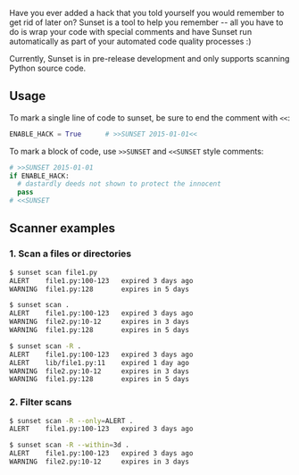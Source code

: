 Have you ever added a hack that you told yourself you would remember to get rid of later on?
Sunset is a tool to help you remember -- all you have to do is wrap your code with special
comments and have Sunset run automatically as part of your automated code quality processes :)

Currently, Sunset is in pre-release development and only supports scanning Python source code.

## Usage

To mark a single line of code to sunset, be sure to end the comment with `<<`:

```python
ENABLE_HACK = True      # >>SUNSET 2015-01-01<<
```

To mark a block of code, use `>>SUNSET` and `<<SUNSET` style comments:

```python
# >>SUNSET 2015-01-01
if ENABLE_HACK:
  # dastardly deeds not shown to protect the innocent
  pass
# <<SUNSET
```

## Scanner examples

### 1. Scan a files or directories

```bash
$ sunset scan file1.py
ALERT    file1.py:100-123   expired 3 days ago
WARNING  file1.py:128       expires in 5 days

$ sunset scan .
ALERT    file1.py:100-123   expired 3 days ago
WARNING  file2.py:10-12     expires in 3 days
WARNING  file1.py:128       expires in 5 days

$ sunset scan -R .
ALERT    file1.py:100-123   expired 3 days ago
ALERT    lib/file1.py:11    expired 1 day ago
WARNING  file2.py:10-12     expires in 3 days
WARNING  file1.py:128       expires in 5 days
```

### 2. Filter scans

```bash
$ sunset scan -R --only=ALERT .
ALERT    file1.py:100-123   expired 3 days ago

$ sunset scan -R --within=3d .
ALERT    file1.py:100-123   expired 3 days ago
WARNING  file2.py:10-12     expires in 3 days
```
